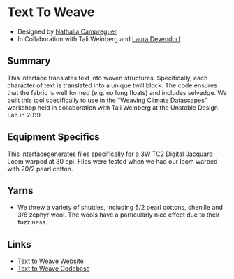 # Text To Weave
- Designed by [Nathalia Campreguer](https://github.com/nathcampreguer) 
- In Collaboration with Tali Weinberg and [Laura Devendorf](https://github.com/devendork) 

## Summary 
This interface translates text into woven structures. Specifically, each character of text is translated into a unique twill block. The code ensures that the fabric is well formed (e.g. no long floats) and includes selvedge. We built this tool specifically to use in the "Weaving Climate Datascapes" workshop held in collaboration with Tali Weinberg at the Unstable Design Lab in 2019. 


## Equipment Specifics
This interfacegenerates files specifically for a 3W TC2 Digital Jacquard Loom warped at 30 epi. Files were tested when we had our loom warped with 20/2 pearl cotton. 

## Yarns
* We threw a variety of shuttles, including 5/2 pearl cottons, chenille and 3/8 zephyr wool. The wools have a particularly nice effect due to their fuzziness. 

## Links
- [Text to Weave Website](https://nathcampreguer.github.io/text_to_weave/)
- [Text to Weave Codebase](https://github.com/nathcampreguer/text_to_weave)




